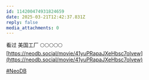 ```yaml
---
id: 114200474931824659
date: 2025-03-21T12:42:37.831Z
reply: false
media_attachments: 0
---
```


看过 美国工厂 🌕🌕🌕🌕🌕   
[https://neodb.social/movie/41yuPRapaJXeHbsc7olvew](https://neodb.social/movie/41yuPRapaJXeHbsc7olvew)

[#NeoDB](https://e5n.cc/tags/NeoDB)

